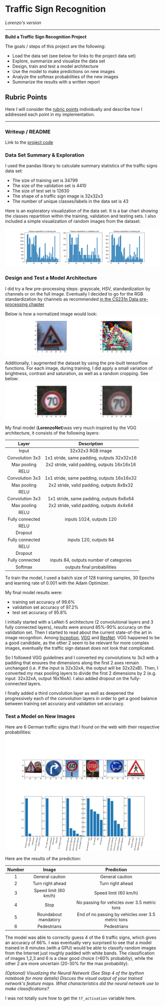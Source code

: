 # **Traffic Sign Recognition**

_Lorenzo's version_

---

**Build a Traffic Sign Recognition Project**

The goals / steps of this project are the following:
* Load the data set (see below for links to the project data set)
* Explore, summarize and visualize the data set
* Design, train and test a model architecture
* Use the model to make predictions on new images
* Analyze the softmax probabilities of the new images
* Summarize the results with a written report


[//]: # (Image References)

[image1]: ./classes_repartition.png "Visualization"
[preprocess]: ./preprocessing.png "preprocessing"
[internet_images]: ./internet_images.png "Internet Predictions"
[augmented]: ./augmentation.png "Internet Predictions"

## Rubric Points
Here I will consider the [rubric points](https://review.udacity.com/#!/rubrics/481/view) individually and describe how I addressed each point in my implementation.  

---
### Writeup / README

Link to the [project code](https://github.com/lorenzolucido/CarND-Traffic-Sign-Classifier-Project/blob/master/Traffic_Sign_Classifier.ipynb)

### Data Set Summary & Exploration

I used the pandas library to calculate summary statistics of the traffic
signs data set:

* The size of training set is 34799
* The size of the validation set is 4410
* The size of test set is 12630
* The shape of a traffic sign image is 32x32x3
* The number of unique classes/labels in the data set is 43

Here is an exploratory visualization of the data set. It is a bar chart showing the classes repartition within the training, validation and testing sets.
I also included a simple visualization of random images from the dataset.

![alt text][image1]

### Design and Test a Model Architecture

I did try a few pre-processing steps: grayscale, HSV, standardization by channels or on the full image. Eventually I decided to go for the RGB standardization by channels as recommended [in the CS231n Data pre-processing chapter](http://cs231n.github.io/neural-networks-2/)

Below is how a normalized image would look:
![alt text][preprocess]

Additionally, I augmented the dataset by using the pre-built tensorflow functions.
For each image, during training, I did apply a small variation of brightness, contrast and saturation, as well as a random cropping. See below:
![alt text][augmented]

My final model (**LorenzoNet**)was very much inspired by the VGG architecture, it consists of the following layers:

| Layer         		|     Description	        					|
|:---------------------:|:---------------------------------------------:|
| Input         		| 32x32x3 RGB image   							|
| Convolution 3x3     	| 1x1 stride, same padding, outputs 32x32x16 	|
| Max pooling	      	| 2x2 stride,  valid padding, outputs 16x16x16 				|
| RELU					|												|
| Convolution 3x3	    | 1x1 stride, same padding, outputs 16x16x32     									|
| Max pooling	      	| 2x2 stride,  valid padding, outputs 8x8x32 				|
| RELU					|												|
|Convolution 3x3	    | 1x1 stride, same padding, outputs 8x8x64      									|
| Max pooling	      	| 2x2 stride,  valid padding, outputs 4x4x64 				|
| RELU					|		|
| Fully connected		| inputs 1024, outputs 120       									|
| RELU					|												|
| Dropout					|												|
| Fully connected		| inputs 120, outputs 84        									|
| RELU					|												|
| Dropout					|												|
| Fully connected		| inputs 84, outputs number of categories        									|
| Softmax				|    outputs final probabilities     									|



To train the model, I used a batch size of 128 training samples, 30 Epochs and learning rate of 0.001 with the Adam Optimizer.

My final model results were:
* training set accuracy of 99.6%
* validation set accuracy of 97.2%
* test set accuracy of 95.8%

I initially started with a LeNet-5 architecture (2 convolutional layers and 3 fully connected layers), results were around 85%-90% accuracy on the validation set. Then I started to read about the current state-of-the art in image recognition. Among [Inception](https://arxiv.org/abs/1602.07261), [VGG](http://www.robots.ox.ac.uk/~vgg/research/very_deep/) and [ResNet](https://arxiv.org/abs/1512.03385).
VGG happened to be a good candidate, as the other 2 seem to be relevant for more complex images, eventually the traffic sign dataset does not look that complicated.

So I followed VGG guidelines and I converted my convolutions to 3x3 with a padding that ensures the dimensions along the first 2 axes remain unchanged (i.e. if the input is 32x32xA, the output will be 32x32xB). Then, I converted my max pooling layers to divide the first 2 dimensions by 2 (e.g. input: 32x32xA, output 16x16xA).
I also added dropout on the fully-connected layers.

I finally added a third convolution layer as well as deepened the progressively each of the convolution layers in order to get a good balance between training set accuracy and validation set accuracy.


### Test a Model on New Images

Here are 6 German traffic signs that I found on the web with their respective probabilities:
![alt text][internet_images]

Here are the results of the prediction:

| Number			        | Image			        |     Prediction	        					|
|:---------------------:|:---------------------:|:------------------------------:|
|1| General caution      		| General caution    									|
|2| Turn right ahead    			| Turn right ahead 										|
|3| Speed limit (60 km/h)					| Speed limit (60 km/h)										|
|4| Stop	      		| No passing for vehicles over 3.5 metric tons					 				|
|5| Roundabout mandatory			| End of no passing by vehicles over 3.5 metric tons|
|6| Pedestrians			| Pedestrians	     							|

The model was able to correctly guess 4 of the 6 traffic signs, which gives an accuracy of 66%.
I was eventually very surprised to see that a model trained in 8 minutes (with a GPU) would be able to classify random images from the Internet just roughly padded with white bands.
The classification of images 1,2,3 and 6 is a clear good choice (>60% probabiliy), while the other 2 are more uncertain (20-30% for the max probability).







_(Optional) Visualizing the Neural Network (See Step 4 of the Ipython notebook for more details)
Discuss the visual output of your trained network's feature maps. What characteristics did the neural network use to make classifications?_

I was not totally sure how to get the `tf_activation` variable here.
